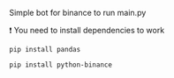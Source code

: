 Simple bot for binance to run main.py

:heavy_exclamation_mark:  You need to install dependencies to work

`pip install pandas`

`pip install python-binance`

